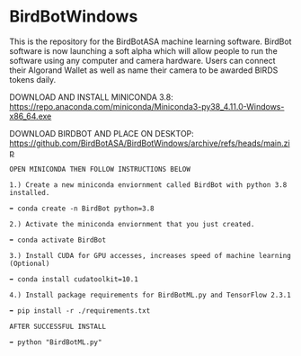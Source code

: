 # BirdBotWindows
This is the repository for the BirdBotASA machine learning software. BirdBot software is now launching a soft alpha which will allow people to run the software using any computer and camera hardware. Users can connect their Algorand Wallet as well as name their camera to be awarded BIRDS tokens daily.

DOWNLOAD AND INSTALL MINICONDA 3.8: https://repo.anaconda.com/miniconda/Miniconda3-py38_4.11.0-Windows-x86_64.exe

DOWNLOAD BIRDBOT AND PLACE ON DESKTOP: https://github.com/BirdBotASA/BirdBotWindows/archive/refs/heads/main.zip

```
OPEN MINICONDA THEN FOLLOW INSTRUCTIONS BELOW

1.) Create a new miniconda enviornment called BirdBot with python 3.8 installed.

➡ conda create -n BirdBot python=3.8

2.) Activate the miniconda enviornment that you just created.

➡ conda activate BirdBot

3.) Install CUDA for GPU accesses, increases speed of machine learning (Optional)

➡ conda install cudatoolkit=10.1

4.) Install package requirements for BirdBotML.py and TensorFlow 2.3.1

➡ pip install -r ./requirements.txt

AFTER SUCCESSFUL INSTALL

➡ python "BirdBotML.py"
```
